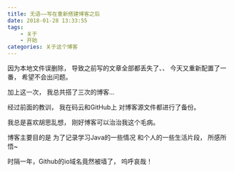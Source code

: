 ```yaml
---
title: 无语——写在重新搭建博客之后
date: 2018-01-28 13:33:55
tags: 
    - 关于 
    - 开始
categories: 关于这个博客
---
```


因为本地文件误删除，
导致之前写的文章全部都丢失了、、
今天又重新配置了一番，
希望不会出问题。

加上这一次，
我总共搭了三次的博客...

经过前面的教训，
我在码云和GitHub上
对博客源文件都进行了备份。

我总是喜欢胡思乱想，
刚好博客可以治治我这个毛病。

博客主要目的是
为了记录学习Java的一些情况
和个人的一些生活片段，
所感所悟~

时隔一年，Github的io域名竟然被墙了，
呜呼哀哉！
